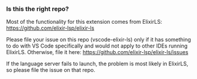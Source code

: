 ### Is this the right repo?

Most of the functionality for this extension comes from ElixirLS: https://github.com/elixir-lsp/elixir-ls

Please file your issue on this repo (vscode-elixir-ls) only if it has something to do with VS Code specifically and would not apply to other IDEs running ElixirLS. Otherwise, file it here: https://github.com/elixir-lsp/elixir-ls/issues

If the language server fails to launch, the problem is most likely in ElixirLS, so please file the issue on that repo.
